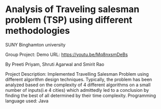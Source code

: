 # Analysis of Traveling salesman problem (TSP) using different methodologies

SUNY Binghamton university

Group Project:
Demo URL: https://youtu.be/Mq8nxsmDeBs

By Preeti Priyam, Shruti Agarwal and Smirit Rao

Project Description: Implemented Travelling Salesman Problem using different algorithm design techniques. Typically, the problem has been analyzed based on the complexity of 4 different algorithms on a small number of inputs(i.e 4 cities) which admittedly led to a conclusion by finding the best of all determined by their time complexity.
Programming language used: Java
